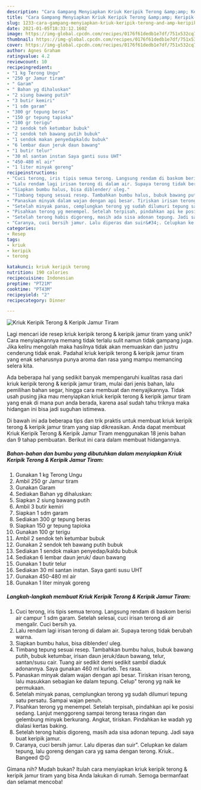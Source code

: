 ```yaml
---
description: "Cara Gampang Menyiapkan Kriuk Keripik Terong &amp;amp; Keripik Jamur Tiram, Enak"
title: "Cara Gampang Menyiapkan Kriuk Keripik Terong &amp;amp; Keripik Jamur Tiram, Enak"
slug: 1233-cara-gampang-menyiapkan-kriuk-keripik-terong-and-amp-keripik-jamur-tiram-enak
date: 2021-01-05T18:33:12.160Z
image: https://img-global.cpcdn.com/recipes/0176f61dedb1e7df/751x532cq70/kriuk-keripik-terong-keripik-jamur-tiram-foto-resep-utama.jpg
thumbnail: https://img-global.cpcdn.com/recipes/0176f61dedb1e7df/751x532cq70/kriuk-keripik-terong-keripik-jamur-tiram-foto-resep-utama.jpg
cover: https://img-global.cpcdn.com/recipes/0176f61dedb1e7df/751x532cq70/kriuk-keripik-terong-keripik-jamur-tiram-foto-resep-utama.jpg
author: Agnes Graham
ratingvalue: 4.2
reviewcount: 10
recipeingredient:
- "1 kg Terong Ungu"
- "250 gr Jamur tiram"
- " Garam"
- " Bahan yg dihaluskan"
- "2 siung bawang putih"
- "3 butir kemiri"
- "1 sdm garam"
- "300 gr tepung beras"
- "150 gr tepung tapioka"
- "100 gr terigu"
- "2 sendok teh ketumbar bubuk"
- "2 sendok teh bawang putih bubuk"
- "1 sendok makan penyedapkaldu bubuk"
- "6 lembar daun jeruk daun bawang"
- "1 butir telur"
- "30 ml santan instan Saya ganti susu UHT"
- "450-480 ml air"
- "1 liter minyak goreng"
recipeinstructions:
- "Cuci terong, iris tipis semua terong. Langsung rendam di baskom berisi air campur 1 sdm garam. Setelah selesai, cuci irisan terong di air mengalir. Cuci bersih ya."
- "Lalu rendam lagi irisan terong di dalam air. Supaya terong tidak berubah warna."
- "Siapkan bumbu halus, bisa diblender/ uleg."
- "Timbang tepung sesuai resep. Tambahkan bumbu halus, bubuk bawang putih, bubuk ketumbar, irisan daun jeruk/daun bawang, telur, santan/susu cair. Tuang air sedikit demi sedikit sambil diaduk adonannya. Saya gunakan 460 ml kurleb. Tes rasa."
- "Panaskan minyak dalam wajan dengan api besar. Tiriskan irisan terong, lalu masukkan sebagian ke dalam tepung. Celup&#34; terong yg naik ke permukaan."
- "Setelah minyak panas, cemplungkan terong yg sudah dilumuri tepung satu persatu. Sampai wajan penuh."
- "Pisahkan terong yg menempel. Setelah terpisah, pindahkan api ke posisi sedang. Lanjut menggoreng sampai terong terasa ringan dan gelembung minyak berkurang. Angkat, tiriskan. Pindahkan ke wadah yg dialasi kertas baking."
- "Setelah terong habis digoreng, masih ada sisa adonan tepung. Jadi saya buat keripik jamur."
- "Caranya, cuci bersih jamur. Lalu diperas dan suir&#34;. Celupkan ke dalam tepung, lalu goreng dengan cara yg sama dengan terong. Kriuk.. Bangeed 😍😉"
categories:
- Resep
tags:
- kriuk
- keripik
- terong

katakunci: kriuk keripik terong 
nutrition: 190 calories
recipecuisine: Indonesian
preptime: "PT21M"
cooktime: "PT43M"
recipeyield: "2"
recipecategory: Dinner

---
```



![Kriuk Keripik Terong &amp; Keripik Jamur Tiram](https://img-global.cpcdn.com/recipes/0176f61dedb1e7df/751x532cq70/kriuk-keripik-terong-keripik-jamur-tiram-foto-resep-utama.jpg)

Lagi mencari ide resep kriuk keripik terong &amp; keripik jamur tiram yang unik? Cara menyiapkannya memang tidak terlalu sulit namun tidak gampang juga. Jika keliru mengolah maka hasilnya tidak akan memuaskan dan justru cenderung tidak enak. Padahal kriuk keripik terong &amp; keripik jamur tiram yang enak seharusnya punya aroma dan rasa yang mampu memancing selera kita.

Ada beberapa hal yang sedikit banyak mempengaruhi kualitas rasa dari kriuk keripik terong &amp; keripik jamur tiram, mulai dari jenis bahan, lalu pemilihan bahan segar, hingga cara membuat dan menyajikannya. Tidak usah pusing jika mau menyiapkan kriuk keripik terong &amp; keripik jamur tiram yang enak di mana pun anda berada, karena asal sudah tahu triknya maka hidangan ini bisa jadi suguhan istimewa.




Di bawah ini ada beberapa tips dan trik praktis untuk membuat kriuk keripik terong &amp; keripik jamur tiram yang siap dikreasikan. Anda dapat membuat Kriuk Keripik Terong &amp; Keripik Jamur Tiram menggunakan 18 jenis bahan dan 9 tahap pembuatan. Berikut ini cara dalam membuat hidangannya.

<!--inarticleads1-->

##### Bahan-bahan dan bumbu yang dibutuhkan dalam menyiapkan Kriuk Keripik Terong &amp; Keripik Jamur Tiram:

1. Gunakan 1 kg Terong Ungu
1. Ambil 250 gr Jamur tiram
1. Gunakan  Garam
1. Sediakan  Bahan yg dihaluskan:
1. Siapkan 2 siung bawang putih
1. Ambil 3 butir kemiri
1. Siapkan 1 sdm garam
1. Sediakan 300 gr tepung beras
1. Siapkan 150 gr tepung tapioka
1. Gunakan 100 gr terigu
1. Ambil 2 sendok teh ketumbar bubuk
1. Gunakan 2 sendok teh bawang putih bubuk
1. Sediakan 1 sendok makan penyedap/kaldu bubuk
1. Sediakan 6 lembar daun jeruk/ daun bawang
1. Gunakan 1 butir telur
1. Sediakan 30 ml santan instan. Saya ganti susu UHT
1. Gunakan 450-480 ml air
1. Gunakan 1 liter minyak goreng




<!--inarticleads2-->

##### Langkah-langkah membuat Kriuk Keripik Terong &amp; Keripik Jamur Tiram:

1. Cuci terong, iris tipis semua terong. Langsung rendam di baskom berisi air campur 1 sdm garam. Setelah selesai, cuci irisan terong di air mengalir. Cuci bersih ya.
1. Lalu rendam lagi irisan terong di dalam air. Supaya terong tidak berubah warna.
1. Siapkan bumbu halus, bisa diblender/ uleg.
1. Timbang tepung sesuai resep. Tambahkan bumbu halus, bubuk bawang putih, bubuk ketumbar, irisan daun jeruk/daun bawang, telur, santan/susu cair. Tuang air sedikit demi sedikit sambil diaduk adonannya. Saya gunakan 460 ml kurleb. Tes rasa.
1. Panaskan minyak dalam wajan dengan api besar. Tiriskan irisan terong, lalu masukkan sebagian ke dalam tepung. Celup&#34; terong yg naik ke permukaan.
1. Setelah minyak panas, cemplungkan terong yg sudah dilumuri tepung satu persatu. Sampai wajan penuh.
1. Pisahkan terong yg menempel. Setelah terpisah, pindahkan api ke posisi sedang. Lanjut menggoreng sampai terong terasa ringan dan gelembung minyak berkurang. Angkat, tiriskan. Pindahkan ke wadah yg dialasi kertas baking.
1. Setelah terong habis digoreng, masih ada sisa adonan tepung. Jadi saya buat keripik jamur.
1. Caranya, cuci bersih jamur. Lalu diperas dan suir&#34;. Celupkan ke dalam tepung, lalu goreng dengan cara yg sama dengan terong. Kriuk.. Bangeed 😍😉




Gimana nih? Mudah bukan? Itulah cara menyiapkan kriuk keripik terong &amp; keripik jamur tiram yang bisa Anda lakukan di rumah. Semoga bermanfaat dan selamat mencoba!
